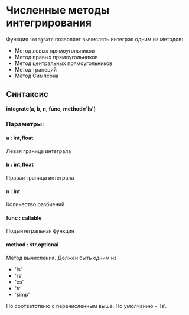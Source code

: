 # Численные методы интегрирования
Функция `integrate` позволяет вычислять интеграл одним из методов:
- Метод левых прямоугольников
- Метод правых прямоугольников
- Метод центральных прямоугольников
- Метод трапеций
- Метод Симпсона

## Синтаксис
**integrate(a, b, n, func, method='ls')**
### Параметры:
#### a : int,float
Левая граница интеграла
#### b : int,float
Правая граница интеграла
#### n : int
Количество разбиений
#### func : callable
Подынтегральная функция
#### method : str,optional
Метод вычисления. Должен быть одним из
- 'ls' 
- 'rs'
- 'cs'
- 'tr'
- 'simp'

По соответствию с перечисленным выше. По умолчанию - 'ls'.
